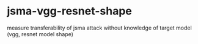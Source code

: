 # jsma-vgg-resnet-shape
measure transferability of jsma attack without knowledge of target model (vgg, resnet model shape)
